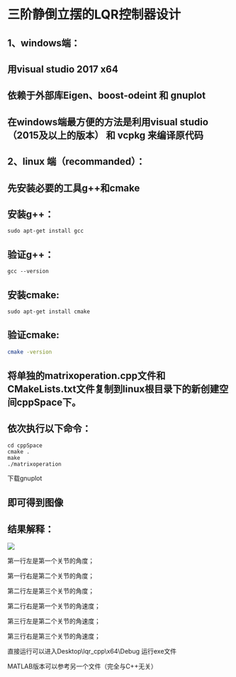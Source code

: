 # 三阶静倒立摆的LQR控制器设计

## 1、windows端：

## 用visual studio 2017 x64 

## 依赖于外部库Eigen、boost-odeint 和 gnuplot

## 在windows端最方便的方法是利用visual studio（2015及以上的版本） 和 vcpkg 来编译原代码

## 2、linux 端（recommanded）：

## 先安装必要的工具g++和cmake

## 安装g++：

```shell
sudo apt-get install gcc
```

## 验证g++：

```shell
gcc --version
```

## 安装cmake: 

```shell
sudo apt-get install cmake
```

## 验证cmake:

```bash
cmake -version
```

## 将单独的matrixoperation.cpp文件和CMakeLists.txt文件复制到linux根目录下的新创建空间cppSpace下。

## 依次执行以下命令：

```shell
cd cppSpace
cmake .
make
./matrixoperation
```

下载gnuplot

## 即可得到图像



## 结果解释：

![](C:\Users\guixiangyu\Desktop\tuxiang.png)

第一行左是第一个关节的角度；

第一行右是第二个关节的角度；

第二行左是第三个关节的角度；

第二行右是第一个关节的角速度；

第三行左是第二个关节的角速度；

第三行右是第三个关节的角速度；

直接运行可以进入Desktop\lqr_cpp\x64\Debug 运行exe文件

MATLAB版本可以参考另一个文件（完全与C++无关）
